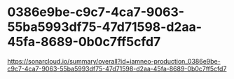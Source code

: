 # 0386e9be-c9c7-4ca7-9063-55ba5993df75-47d71598-d2aa-45fa-8689-0b0c7ff5cfd7
https://sonarcloud.io/summary/overall?id=iamneo-production_0386e9be-c9c7-4ca7-9063-55ba5993df75-47d71598-d2aa-45fa-8689-0b0c7ff5cfd7
